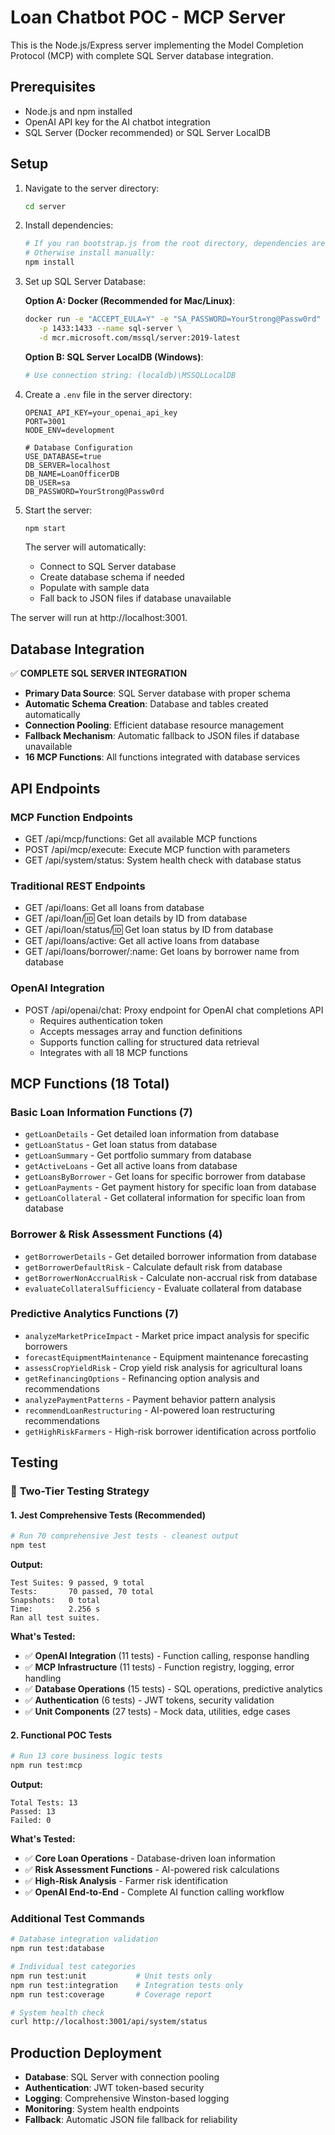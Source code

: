# Loan Chatbot POC - MCP Server

This is the Node.js/Express server implementing the Model Completion Protocol (MCP) with complete SQL Server database integration.

## Prerequisites

- Node.js and npm installed
- OpenAI API key for the AI chatbot integration
- SQL Server (Docker recommended) or SQL Server LocalDB

## Setup

1. Navigate to the server directory:

   ```bash
   cd server
   ```

2. Install dependencies:

   ```bash
   # If you ran bootstrap.js from the root directory, dependencies are already installed
   # Otherwise install manually:
   npm install
   ```

3. Set up SQL Server Database:

   **Option A: Docker (Recommended for Mac/Linux)**:

   ```bash
   docker run -e "ACCEPT_EULA=Y" -e "SA_PASSWORD=YourStrong@Passw0rd" \
      -p 1433:1433 --name sql-server \
      -d mcr.microsoft.com/mssql/server:2019-latest
   ```

   **Option B: SQL Server LocalDB (Windows)**:

   ```bash
   # Use connection string: (localdb)\MSSQLLocalDB
   ```

4. Create a `.env` file in the server directory:

   ```
   OPENAI_API_KEY=your_openai_api_key
   PORT=3001
   NODE_ENV=development

   # Database Configuration
   USE_DATABASE=true
   DB_SERVER=localhost
   DB_NAME=LoanOfficerDB
   DB_USER=sa
   DB_PASSWORD=YourStrong@Passw0rd
   ```

5. Start the server:

   ```bash
   npm start
   ```

   The server will automatically:

   - Connect to SQL Server database
   - Create database schema if needed
   - Populate with sample data
   - Fall back to JSON files if database unavailable

The server will run at http://localhost:3001.

## Database Integration

✅ **COMPLETE SQL SERVER INTEGRATION**

- **Primary Data Source**: SQL Server database with proper schema
- **Automatic Schema Creation**: Database and tables created automatically
- **Connection Pooling**: Efficient database resource management
- **Fallback Mechanism**: Automatic fallback to JSON files if database unavailable
- **16 MCP Functions**: All functions integrated with database services

## API Endpoints

### MCP Function Endpoints

- GET /api/mcp/functions: Get all available MCP functions
- POST /api/mcp/execute: Execute MCP function with parameters
- GET /api/system/status: System health check with database status

### Traditional REST Endpoints

- GET /api/loans: Get all loans from database
- GET /api/loan/:id: Get loan details by ID from database
- GET /api/loan/status/:id: Get loan status by ID from database
- GET /api/loans/active: Get all active loans from database
- GET /api/loans/borrower/:name: Get loans by borrower name from database

### OpenAI Integration

- POST /api/openai/chat: Proxy endpoint for OpenAI chat completions API
  - Requires authentication token
  - Accepts messages array and function definitions
  - Supports function calling for structured data retrieval
  - Integrates with all 18 MCP functions

## MCP Functions (18 Total)

### Basic Loan Information Functions (7)

- `getLoanDetails` - Get detailed loan information from database
- `getLoanStatus` - Get loan status from database
- `getLoanSummary` - Get portfolio summary from database
- `getActiveLoans` - Get all active loans from database
- `getLoansByBorrower` - Get loans for specific borrower from database
- `getLoanPayments` - Get payment history for specific loan from database
- `getLoanCollateral` - Get collateral information for specific loan from database

### Borrower & Risk Assessment Functions (4)

- `getBorrowerDetails` - Get detailed borrower information from database
- `getBorrowerDefaultRisk` - Calculate default risk from database
- `getBorrowerNonAccrualRisk` - Calculate non-accrual risk from database
- `evaluateCollateralSufficiency` - Evaluate collateral from database

### Predictive Analytics Functions (7)

- `analyzeMarketPriceImpact` - Market price impact analysis for specific borrowers
- `forecastEquipmentMaintenance` - Equipment maintenance forecasting
- `assessCropYieldRisk` - Crop yield risk analysis for agricultural loans
- `getRefinancingOptions` - Refinancing option analysis and recommendations
- `analyzePaymentPatterns` - Payment behavior pattern analysis
- `recommendLoanRestructuring` - AI-powered loan restructuring recommendations
- `getHighRiskFarmers` - High-risk borrower identification across portfolio

## Testing

### 🧪 **Two-Tier Testing Strategy**

#### **1. Jest Comprehensive Tests (Recommended)**

```bash
# Run 70 comprehensive Jest tests - cleanest output
npm test
```

**Output:**

```
Test Suites: 9 passed, 9 total
Tests:       70 passed, 70 total
Snapshots:   0 total
Time:        2.256 s
Ran all test suites.
```

**What's Tested:**

- ✅ **OpenAI Integration** (11 tests) - Function calling, response handling
- ✅ **MCP Infrastructure** (11 tests) - Function registry, logging, error handling
- ✅ **Database Operations** (15 tests) - SQL operations, predictive analytics
- ✅ **Authentication** (6 tests) - JWT tokens, security validation
- ✅ **Unit Components** (27 tests) - Mock data, utilities, edge cases

#### **2. Functional POC Tests**

```bash
# Run 13 core business logic tests
npm run test:mcp
```

**Output:**

```
Total Tests: 13
Passed: 13
Failed: 0
```

**What's Tested:**

- ✅ **Core Loan Operations** - Database-driven loan information
- ✅ **Risk Assessment Functions** - AI-powered risk calculations
- ✅ **High-Risk Analysis** - Farmer risk identification
- ✅ **OpenAI End-to-End** - Complete AI function calling workflow

### Additional Test Commands

```bash
# Database integration validation
npm run test:database

# Individual test categories
npm run test:unit           # Unit tests only
npm run test:integration    # Integration tests only
npm run test:coverage       # Coverage report

# System health check
curl http://localhost:3001/api/system/status
```

## Production Deployment

- **Database**: SQL Server with connection pooling
- **Authentication**: JWT token-based security
- **Logging**: Comprehensive Winston-based logging
- **Monitoring**: System health endpoints
- **Fallback**: Automatic JSON file fallback for reliability
